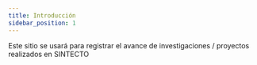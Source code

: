 ```yaml
---
title: Introducción
sidebar_position: 1
---
```


Este sitio se usará para registrar el avance de investigaciones / proyectos realizados en SINTECTO